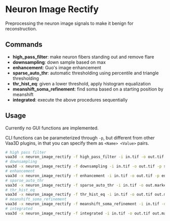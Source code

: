 # Neuron Image Rectify
Preprocessing the neuron image signals to make it benign for reconstruction.

## Commands

* **high_pass_filter**: make neuron fibers standing out and remove flare
* **downsampling**: down sample based on max
* **enhancement**: Guo's image enhancement
* **sparse_auto_thr**: automatic thresholding using percentile and triangle thresholding
* **thr_hist_eq**: given a lower threshold, apply histogram equalization
* **meanshift_soma_refinement**: find soma based on a starting position by meanshift
* **integrated**: execute the above procedures sequentially

## Usage

Currently no GUI functions are implemented.

CLI functions can be parameterized through `-p`, but different from other Vaa3D plugins, in that you can specify them as `<Name> <Value>` pairs.

```bash
# high pass filter
vaa3d -x neuron_image_rectify -f high_pass_filter -i in.tif -o out.tif -p hp_sigma 8,8,2 hp_skew 0,0,-1
# downsampling
vaa3d -x neuron_image_rectify -f downsampling -i in.tif -o out.tif -p scale 4,4,1
# enhancement
vaa3d -x neuron_image_rectify -f enhancement -i in.tif -o out.tif -p enh_sigma 1,1,0.25 color_sigma 35 gain 5 cutoff 25 bilateral true fft true
# sparse_auto_thr
vaa3d -x neuron_image_rectify -f sparse_auto_thr -i in.tif -o out.marker -p fg_percentile 0.01 n_bin_float 256
# thr_hist_eq
vaa3d -x neuron_image_rectify -f thr_hist_eq -i in.tif -o out.tif out.marker -p hist_eq_thr 0 dtype 1 n_bin_float 256
# meanshift_soma_refinement
vaa3d -x neuron_image_rectify -f meanshift_soma_refinement -i in.tif -o out.marker -p start_pos 0.5,0.5,0.5 win_radius 20,20,20 normalized_start true ms_sigma 3,3,3 gsdt true dt_threshold 0 test_count 50 z_thickness 1 connection_type 3
# integrated
vaa3d -x neuron_image_rectify -f integrated -i in.tif -o out.tif out.marker -p [any parameter above]
```


